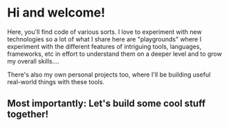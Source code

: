 
# Hi and welcome! 

Here, you'll find code of various sorts. I love to experiment with new technologies so a lot of what I share here are "playgrounds" where I experiment with the different features of intriguing tools, languages, frameworks, etc in effort to understand them on a deeper level and to grow my overall skills.... 

There's also my own personal projects too, where I'll be building useful real-world things with these tools.

## Most importantly: Let's build some cool stuff together!
